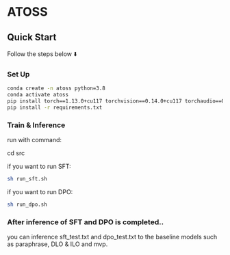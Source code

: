 # ATOSS

## Quick Start

Follow the steps below ⬇️

### Set Up

```sh
conda create -n atoss python=3.8
conda activate atoss
pip install torch==1.13.0+cu117 torchvision==0.14.0+cu117 torchaudio==0.13.0 --extra-index-url https://download.pytorch.org/whl/cu117
pip install -r requirements.txt
```

### Train & Inference

run with command:

cd src

if you want to run SFT:

```sh
sh run_sft.sh
```

if you want to run DPO:

```sh
sh run_dpo.sh
```

### After inference of SFT and DPO is completed..

you can inference sft_test.txt and dpo_test.txt to the baseline models such as paraphrase, DLO & ILO and mvp.
